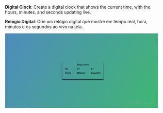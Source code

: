 **Digital Clock**: Create a digital clock that shows the current time, with the hours, minutes, and seconds updating live.

**Relógio Digital**: Crie um relógio digital que mostre em tempo real, hora, minutos e os segundos ao vivo na tela.

![img](https://github.com/AlvaroDomingues/JavaScript-100-Project-ideas-/blob/main/assets/Digital%20Clock.png) 